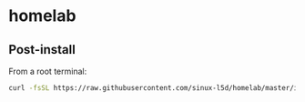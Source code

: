# homelab

## Post-install

From a root terminal:
```bash
curl -fsSL https://raw.githubusercontent.com/sinux-l5d/homelab/master/init-proxmox.sh | bash
```
